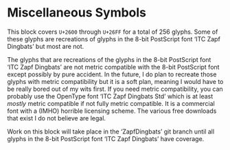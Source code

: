 Miscellaneous Symbols
=====================

This block covers `U+2600` through `U+26FF` for a total of 256 glyphs. Some of
these glyphs are recreations of glyphs in the 8-bit PostScript font ‘ITC Zapf
Dingbats’ but most are not.

The glyphs that are recreations of the glyphs in the 8-bit PostScript font ‘ITC
Zapf Dingbats’ are not metric compatible with the 8-bit PostScript font except
possibly by pure accident. In the future, I do plan to recreate those glyphs
with metric compatibility but it is a soft plan, meaning I would have to be
really bored out of my wits first. If you need metric compatibility, you can
probably use the OpenType font ‘ITC Zapf Dingbats Std’ which is at least
*mostly* metric compatible if not fully metric compatible. It is a commercial
font with a (IMHO) horrible licensing scheme. The various free downloads that 
exist I do not believe are legal.

Work on this block will take place in the ‘ZapfDingbats’ git branch until all
glyphs in the 8-bit PostScript font ‘ITC Zapf Dingbats’ have coverage.
